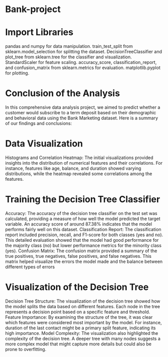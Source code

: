 # Bank-project


# Import Libraries
pandas and numpy for data manipulation.
train_test_split from sklearn.model_selection for splitting the dataset.
DecisionTreeClassifier and plot_tree from sklearn.tree for the classifier and visualization.
StandardScaler for feature scaling.
accuracy_score, classification_report, and confusion_matrix from sklearn.metrics for evaluation.
matplotlib.pyplot for plotting.

# Conclusion of the Analysis
In this comprehensive data analysis project, we aimed to predict whether a customer would subscribe to a term deposit based on their demographic and behavioral data using the Bank Marketing dataset. Here is a summary of our findings and conclusions:

# Data Visualization
Histograms and Correlation Heatmap: The initial visualizations provided insights into the distribution of numerical features and their correlations. For instance, features like age, balance, and duration showed varying distributions, while the heatmap revealed some correlations among the features.

# Training the Decision Tree Classifier
Accuracy: The accuracy of the decision tree classifier on the test set was calculated, providing a measure of how well the model predicted the target variable. An accuracy score of around 87.38% indicates that the model performs fairly well on this dataset.
Classification Report: The classification report included precision, recall, and F1-score for both classes (yes and no). This detailed evaluation showed that the model had good performance for the majority class (no) but lower performance metrics for the minority class (yes).
Confusion Matrix: The confusion matrix provided a summary of the true positives, true negatives, false positives, and false negatives. This matrix helped visualize the errors the model made and the balance between different types of errors

# Visualization of the Decision Tree
Decision Tree Structure: The visualization of the decision tree showed how the model splits the data based on different features. Each node in the tree represents a decision point based on a specific feature and threshold.
Feature Importance: By examining the structure of the tree, it was clear which features were considered most important by the model. For instance, duration of the last contact might be a primary split feature, indicating its high importance.
Model Complexity: The visualization also highlighted the complexity of the decision tree. A deeper tree with many nodes suggests a more complex model that might capture more details but could also be prone to overfitting.

